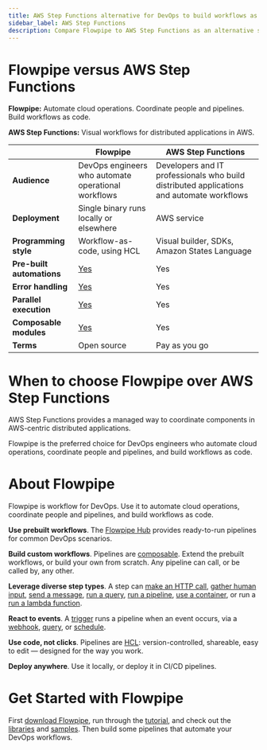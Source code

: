 ```yaml
---
title: AWS Step Functions alternative for DevOps to build workflows as code
sidebar_label: AWS Step Functions
description: Compare Flowpipe to AWS Step Functions as an alternative solution to automate cloud operations. coordinate people and pipelines, and build workflows as code.
---
```


# Flowpipe versus AWS Step Functions


**Flowpipe:** Automate cloud operations. Coordinate people and pipelines. Build workflows as code.


**AWS Step Functions:** Visual workflows for distributed applications in AWS.



 | | **Flowpipe** | **AWS Step Functions** | 
| --- | --- | --- |
| **Audience** | DevOps engineers who automate operational workflows | Developers and IT professionals who build distributed applications and automate workflows |
| **Deployment** | Single binary runs locally or elsewhere | AWS service |
| **Programming style** | Workflow-as-code, using HCL | Visual builder, SDKs, Amazon States Language |
| **Pre-built automations** | <a href="https://hub.powerpipe.io" target="_blank">Yes</a> | Yes |
| **Error handling** | <a href="https://flowpipe.io/docs/build/write-pipelines/errors" target="_blank">Yes</a> | Yes |
| **Parallel execution** | <a href="https://flowpipe.io/docs/build/write-pipelines/iteration#for_each" target="_blank">Yes</a> | Yes |
| **Composable modules** | <a href="https://flowpipe.io/docs/build/mod-dependencies" target="_blank">Yes</a> | Yes |
| **Terms** | Open source | Pay as you go |

# When to choose Flowpipe over AWS Step Functions

AWS Step Functions provides a managed way to coordinate components in AWS-centric distributed applications.

  
Flowpipe is the preferred choice for DevOps engineers who automate cloud operations, coordinate people and pipelines, and build workflows as code.

# About Flowpipe

Flowpipe is workflow for DevOps. Use it to automate cloud operations, coordinate people and pipelines, and build workflows as code.

**Use prebuilt workflows**. The <a href="https://hub.flowpipe.io/" target="_blank">Flowpipe Hub</a> provides ready-to-run pipelines for common DevOps scenarios.

**Build custom workflows**. Pipelines are <a href="https://flowpipe.io/docs/build/mod-dependencies" target="_blank">composable</a>. Extend the prebuilt workflows, or build your own from scratch. Any pipeline can call, or be called by, any other.

  
**Leverage diverse step types**. A step can <a href="https://flowpipe.io/docs/flowpipe-hcl/step/http" target="_blank">make an HTTP call</a>, <a href="https://flowpipe.io/docs/flowpipe-hcl/step/input" target="_blank">gather human input</a>, <a href="https://flowpipe.io/docs/flowpipe-hcl/step/message" target="_blank">send a message</a>, <a href="https://flowpipe.io/docs/flowpipe-hcl/step/query" target="_blank">run a query</a>, <a href="https://flowpipe.io/docs/flowpipe-hcl/step/pipeline" target="_blank">run a pipeline</a>, <a href="https://flowpipe.io/docs/flowpipe-hcl/step/container" target="_blank">use a container</a>, or run a <a href="https://flowpipe.io/docs/flowpipe-hcl/step/function" target="_blank">run a lambda function</a>. 

**React to events**. A <a href="https://flowpipe.io/docs/flowpipe-hcl/trigger" target="_blank">trigger</a> runs a pipeline when an event occurs, via a <a href="https://flowpipe.io/docs/flowpipe-hcl/trigger/http" target="_blank">webhook</a>, <a href="https://flowpipe.io/docs/flowpipe-hcl/trigger/query" target="_blank">query</a>, or <a href="https://flowpipe.io/docs/flowpipe-hcl/trigger/schedule" target="_blank">schedule</a>.

**Use code, not clicks**. Pipelines are <a href="https://flowpipe.io/docs/build" target="_blank">HCL</a>: version-controlled, shareable, easy to edit — designed for the way you work.

**Deploy anywhere**. Use it locally, or deploy it in CI/CD pipelines.

# Get Started with Flowpipe

First <a href="https://flowpipe.io/downloads" target="_blank">download Flowpipe</a>, run through the <a href="https://flowpipe.io/docs/build" target="_blank">tutorial</a>, and check out the <a href="https://hub.flowpipe.io/?type=library" target="_blank">libraries</a> and <a href="https://hub.flowpipe.io/?type=library" target="_blank">samples</a>. Then build some pipelines that automate your DevOps workflows.

